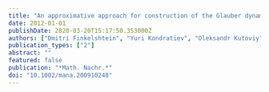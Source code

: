 ```yaml
---
title: "An approximative approach for construction of the Glauber dynamics in continuum"
date: 2012-01-01
publishDate: 2020-03-20T15:17:50.353000Z
authors: ["Dmitri Finkelshtein", "Yuri Kondratiev", "Oleksandr Kutoviy", "Elena Zhizhina"]
publication_types: ["2"]
abstract: ""
featured: false
publication: "*Math. Nachr.*"
doi: "10.1002/mana.200910248"
---
```


